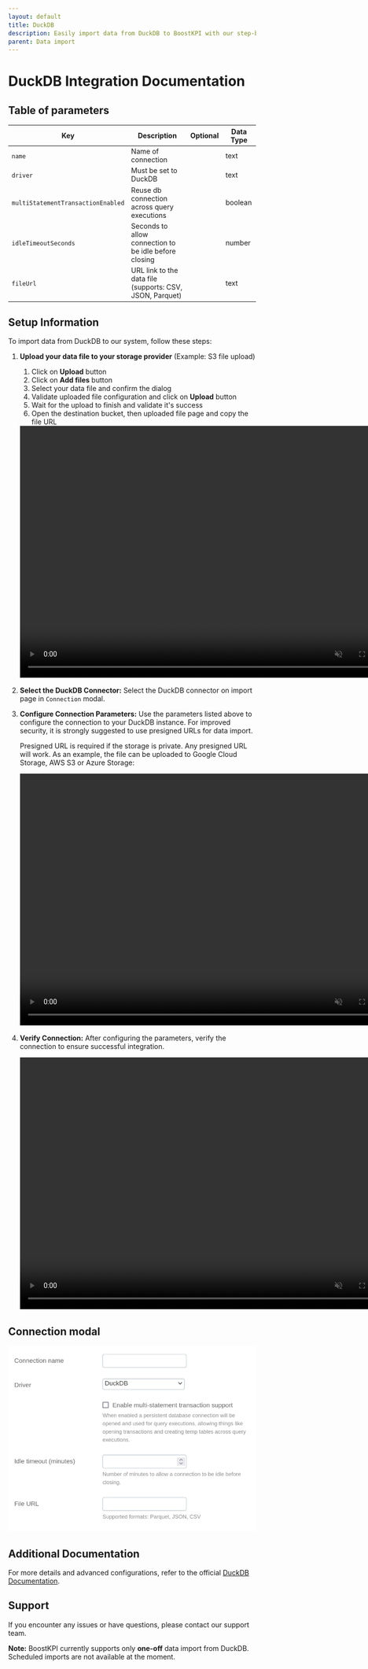 ```yaml
---
layout: default
title: DuckDB
description: Easily import data from DuckDB to BoostKPI with our step-by-step guide. Enable root-cause analysis and granular alerts on KPI changes.
parent: Data import
---
```


# DuckDB Integration Documentation

## Table of parameters

| Key                                | Description                                              | Optional | Data Type |
|------------------------------------|----------------------------------------------------------|----------|-----------|
| `name`                             | Name of connection                                       |          | text      |
| `driver`                           | Must be set to DuckDB                                    |          | text      |
| `multiStatementTransactionEnabled` | Reuse db connection across query executions              |          | boolean   |
| `idleTimeoutSeconds`               | Seconds to allow connection to be idle before closing    |          | number    |
| `fileUrl`                          | URL link to the data file (supports: CSV, JSON, Parquet) |          | text      |

## Setup Information

To import data from DuckDB to our system, follow these steps:

1. **Upload your data file to your storage provider** (Example: S3 file upload)
   1. Click on **Upload** button
   2. Click on **Add files** button
   3. Select your data file and confirm the dialog 
   4. Validate uploaded file configuration and click on **Upload** button 
   5. Wait for the upload to finish and validate it's success
   6. Open the destination bucket, then uploaded file page and copy the file URL
   
   <video autoplay="autoplay" loop="loop" width="768" height="512" muted>
     <source src="../../../images/integration/duckdb/Parquet_S3_Upload.webm" type="video/webm">
   </video>

2. **Select the DuckDB Connector:** Select the DuckDB connector on import page in `Connection`
   modal.

3. **Configure Connection Parameters:** Use the parameters listed above to configure the connection to your DuckDB
   instance. For improved security, it is strongly suggested to use presigned URLs for data import.

   Presigned URL is required if the storage is private. Any presigned URL will work. As an example, the file can be
   uploaded to Google Cloud Storage, AWS S3 or Azure Storage:

   <video autoplay="autoplay" loop="loop" width="768" height="512" muted>
     <source src="../../../images/integration/duckdb/S3_Create_Presigned_URL_compressed.webm" type="video/webm">
   </video>

4. **Verify Connection:** After configuring the parameters, verify the connection to ensure
   successful integration.

   <video autoplay="autoplay" loop="loop" width="768" height="512" muted>
     <source src="../../../images/integration/duckdb/Connect_Parquet_compressed.webm" type="video/webm">
   </video>

## Connection modal

![DuckDB Integration](../../../images/integration/duckdb/duckdb-integration.png)

## Additional Documentation

For more details and advanced configurations, refer to the
official [DuckDB Documentation](https://duckdb.org/docs/).

## Support

If you encounter any issues or have questions, please contact our support team.

**Note:** BoostKPI currently supports only **one-off** data import from DuckDB. Scheduled imports are not available at the
moment.